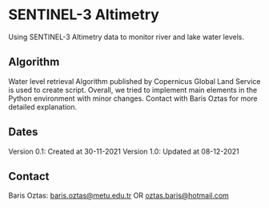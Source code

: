 # SENTINEL-3 Altimetry

Using SENTINEL-3 Altimetry data to monitor river and lake water levels.

## Algorithm
Water level retrieval Algorithm published by Copernicus Global Land Service is used to create script. Overall, we tried to implement main elements in the Python environment with minor changes. Contact with Baris Oztas for more detailed explanation.

## Dates
Version 0.1: Created at 30-11-2021
Version 1.0: Updated at 08-12-2021

## Contact
Baris Oztas: baris.oztas@metu.edu.tr OR oztas.baris@hotmail.com
